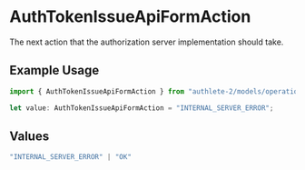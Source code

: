 # AuthTokenIssueApiFormAction

The next action that the authorization server implementation should take.

## Example Usage

```typescript
import { AuthTokenIssueApiFormAction } from "authlete-2/models/operations";

let value: AuthTokenIssueApiFormAction = "INTERNAL_SERVER_ERROR";
```

## Values

```typescript
"INTERNAL_SERVER_ERROR" | "OK"
```
